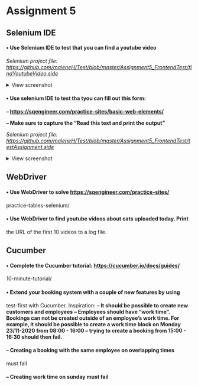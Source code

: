 # Assignment 5

## Selenium IDE

#### • Use Selenium IDE to test that you can find a youtube video

*Selenium project file: https://github.com/maleneH/Test/blob/master/Assignment5_FrontendTest/findYoutubeVideo.side*

<details>
  <summary>View screenshot</summary>
  
  ![alt text](https://github.com/maleneH/Test/blob/master/Assignment5_FrontendTest/funnyCats.jpeg)
</details>



#### • Use selenium IDE to test tha tyou can fill out this form:


   **– https://sqengineer.com/practice-sites/basic-web-elements/**
     
   **– Make sure to capture the “Read this text and print the output”**


*Selenium project file: https://github.com/maleneH/Test/blob/master/Assignment5_FrontendTest/testAssignment.side*

<details>
  <summary>View screenshot</summary>
  
  
![alt text](https://github.com/maleneH/Test/blob/master/Assignment5_FrontendTest/johnDoe.jpeg)
</details>


## WebDriver

#### • Use WebDriver to solve https://sqengineer.com/practice-sites/
practice-tables-selenium/

#### • Use WebDriver to find youtube videos about cats uploaded today. Print
the URL of the first 10 videos to a log file.



## Cucumber


#### • Complete the Cucumber tutorial: https://cucumber.io/docs/guides/
10-minute-tutorial/

#### • Extend your booking system with a couple of new features by using
test-first with Cucumber. Inspiration:
  **– It should be possible to create new customers and employees**
  **– Employees should have “work time”. Bookings can not be created
outside of an employee’s work time. For example, it should be
possible to create a work time block on Monday 23/11-2020 from
08:00 - 16:00 – trying to create a booking from 15:00 - 16:30 should
then fail.**


#### – Creating a booking with the same employee on overlapping times
must fail

#### – Creating work time on sunday must fail
